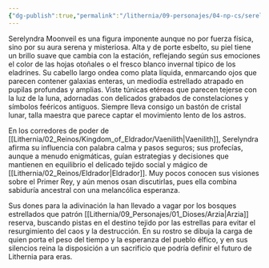 ```yaml
---
{"dg-publish":true,"permalink":"/lithernia/09-personajes/04-np-cs/serelyndra-moonveil/","title":"Serelyndra Moonveil","tags":["lithernia","personaje","Eladrin","Vaenilith"]}
---
```


Serelyndra Moonveil es una figura imponente aunque no por fuerza física, sino por su aura serena y misteriosa. Alta y de porte esbelto, su piel tiene un brillo suave que cambia con la estación, reflejando según sus emociones el color de las hojas otoñales o el fresco blanco invernal típico de los eladrines. Su cabello largo ondea como plata líquida, enmarcando ojos que parecen contener galaxias enteras, un mediodía estrellado atrapado en pupilas profundas y amplias. Viste túnicas etéreas que parecen tejerse con la luz de la luna, adornadas con delicados grabados de constelaciones y símbolos feéricos antiguos. Siempre lleva consigo un bastón de cristal lunar, talla maestra que parece captar el movimiento lento de los astros.

En los corredores de poder de [[Lithernia/02_Reinos/Kingdom_of_Eldrador/Vaenilith\|Vaenilith]], Serelyndra afirma su influencia con palabra calma y pasos seguros; sus profecías, aunque a menudo enigmáticas, guían estrategias y decisiones que mantienen en equilibrio el delicado tejido social y mágico de [[Lithernia/02_Reinos/Eldrador\|Eldrador]]. Muy pocos conocen sus visiones sobre el Primer Rey, y aún menos osan discutirlas, pues ella combina sabiduría ancestral con una melancólica esperanza.

Sus dones para la adivinación la han llevado a vagar por los bosques estrellados que patrón [[Lithernia/09_Personajes/01_Dioses/Arzia\|Arzia]] reserva, buscando pistas en el destino tejido por las estrellas para evitar el resurgimiento del caos y la destrucción. En su rostro se dibuja la carga de quien porta el peso del tiempo y la esperanza del pueblo élfico, y en sus silencios reina la disposición a un sacrificio que podría definir el futuro de Lithernia para eras.